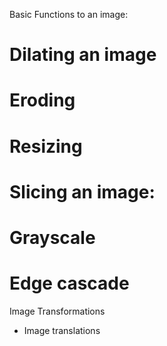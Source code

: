 Basic Functions to an image: 

# Dilating an image
# Eroding
# Resizing
# Slicing an image: 
# Grayscale 
# Edge cascade

Image Transformations
- Image translations 
